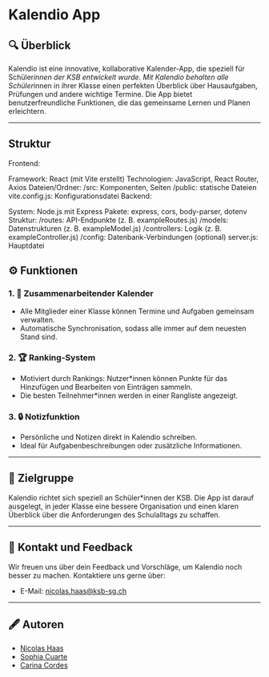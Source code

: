 # Kalendio App

## 🔍 Überblick
Kalendio ist eine innovative, kollaborative Kalender-App, die speziell für Schüler*innen der KSB entwickelt wurde. Mit Kalendio behalten alle Schüler*innen in ihrer Klasse einen perfekten Überblick über Hausaufgaben, Prüfungen und andere wichtige Termine. Die App bietet benutzerfreundliche Funktionen, die das gemeinsame Lernen und Planen erleichtern.

---

## Struktur
Frontend:

Framework: React (mit Vite erstellt)
Technologien: JavaScript, React Router, Axios
Dateien/Ordner:
/src: Komponenten, Seiten
/public: statische Dateien
vite.config.js: Konfigurationsdatei
Backend:

System: Node.js mit Express
Pakete: express, cors, body-parser, dotenv
Struktur:
/routes: API-Endpunkte (z. B. exampleRoutes.js)
/models: Datenstrukturen (z. B. exampleModel.js)
/controllers: Logik (z. B. exampleController.js)
/config: Datenbank-Verbindungen (optional)
server.js: Hauptdatei


## ⚙️ Funktionen

### 1. 📅 **Zusammenarbeitender Kalender**
- Alle Mitglieder einer Klasse können Termine und Aufgaben gemeinsam verwalten.
- Automatische Synchronisation, sodass alle immer auf dem neuesten Stand sind.

### 2. 🏆 **Ranking-System**
- Motiviert durch Rankings: Nutzer*innen können Punkte für das Hinzufügen und Bearbeiten von Einträgen sammeln.
- Die besten Teilnehmer*innen werden in einer Rangliste angezeigt.

### 3. 🔒 **Notizfunktion**
- Persönliche und Notizen direkt in Kalendio schreiben.
- Ideal für Aufgabenbeschreibungen oder zusätzliche Informationen.

---

## 🔖 Zielgruppe
Kalendio richtet sich speziell an Schüler*innen der KSB. Die App ist darauf ausgelegt, in jeder Klasse eine bessere Organisation und einen klaren Überblick über die Anforderungen des Schulalltags zu schaffen.

---

## 📢 Kontakt und Feedback
Wir freuen uns über dein Feedback und Vorschläge, um Kalendio noch besser zu machen. Kontaktiere uns gerne über:
- E-Mail: nicolas.haas@ksb-sg.ch

---

## 🖋 Autoren
- [Nicolas Haas](https://github.com/cpowern) 
- [Sophia Cuarte](https://github.com/SophiaCuarte) 
- [Carina Cordes](https://github.com/coerres)

